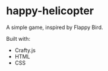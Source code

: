 happy-helicopter
================

A simple game, inspired by Flappy Bird.

Built with:
* Crafty.js
* HTML
* CSS
